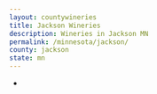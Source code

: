 ```yaml
---
layout: countywineries
title: Jackson Wineries
description: Wineries in Jackson MN
permalink: /minnesota/jackson/
county: jackson
state: mn
---
```

-
